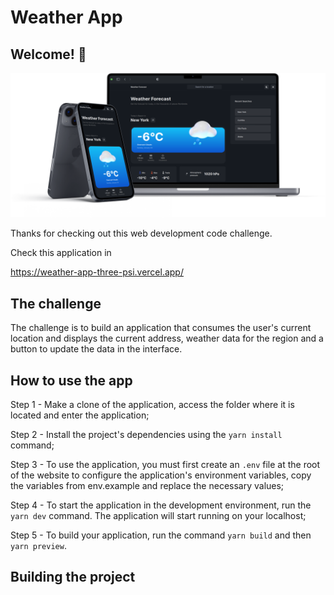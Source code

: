 # Weather App

## Welcome! 👋

![Design preview for the Weather APP](./.github/app-preview.png)

Thanks for checking out this web development code challenge.

Check this application in

https://weather-app-three-psi.vercel.app/

## The challenge

The challenge is to build an application that consumes the user's current location and displays the current address, weather data for the region and a button to update the data in the interface.

## How to use the app

Step 1 - Make a clone of the application, access the folder where it is located and enter the application;

Step 2 - Install the project's dependencies using the `yarn install` command;

Step 3 - To use the application, you must first create an `.env` file at the root of the website to configure the application's environment variables, copy the variables from env.example and replace the necessary values;

Step 4 - To start the application in the development environment, run the `yarn dev` command. The application will start running on your localhost;

Step 5 - To build your application, run the command `yarn build` and then `yarn preview`.

## Building the project

